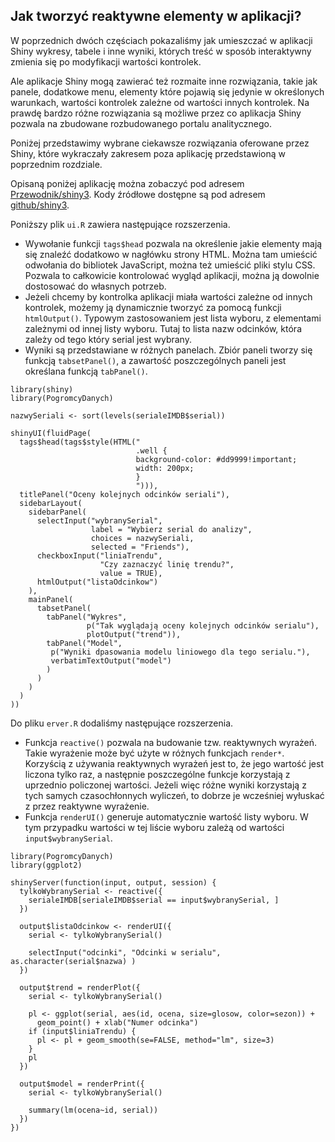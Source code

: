 ## Jak tworzyć reaktywne elementy w aplikacji?

W poprzednich dwóch częściach pokazaliśmy jak umieszczać w aplikacji Shiny wykresy, tabele i inne wyniki, których treść w sposób interaktywny zmienia się po modyfikacji wartości kontrolek. 

Ale aplikacje Shiny mogą zawierać też rozmaite inne rozwiązania, takie jak panele, dodatkowe menu, elementy które pojawią się jedynie w określonych warunkach, wartości kontrolek zależne od wartości innych kontrolek. Na prawdę bardzo różne rozwiązania są możliwe przez co aplikacja Shiny pozwala na zbudowane rozbudowanego portalu analitycznego.

Poniżej przedstawimy wybrane ciekawsze rozwiązania oferowane przez Shiny, które wykraczały zakresem poza aplikację przedstawioną w poprzednim rozdziale.

Opisaną poniżej aplikację można zobaczyć pod adresem [Przewodnik/shiny3](http://mi2.mini.pw.edu.pl:8080/Przewodnik/shiny3). Kody źródłowe dostępne są pod adresem [github/shiny3](https://github.com/pbiecek/Przewodnik/tree/master/Programowanie/shiny/shiny3/).

Poniższy plik `ui.R` zawiera następujące rozszerzenia.

* Wywołanie funkcji `tags$head` pozwala na określenie jakie elementy mają się znaleźć dodatkowo w nagłówku strony HTML. Można tam umieścić odwołania do bibliotek JavaScript, można też umieścić pliki stylu CSS. Pozwala to całkowicie kontrolować wygląd aplikacji, można ją dowolnie dostosować do własnych potrzeb.
* Jeżeli chcemy by kontrolka aplikacji miała wartości zależne od innych kontrolek, możemy ją dynamicznie tworzyć za pomocą funkcji `htmlOutput()`. Typowym zastosowaniem jest lista wyboru, z elementami zależnymi od innej listy wyboru. Tutaj to lista nazw odcinków, która zależy od tego który serial jest wybrany.
* Wyniki są przedstawiane w różnych panelach. Zbiór paneli tworzy się funkcją `tabsetPanel()`, a zawartość poszczególnych paneli jest określana funkcją `tabPanel()`.


```
library(shiny)
library(PogromcyDanych)

nazwySeriali <- sort(levels(serialeIMDB$serial))

shinyUI(fluidPage(
  tags$head(tags$style(HTML("
                            .well {
                            background-color: #dd9999!important;
                            width: 200px;
                            }
                            "))),
  titlePanel("Oceny kolejnych odcinków seriali"),
  sidebarLayout(
    sidebarPanel(
      selectInput("wybranySerial", 
                  label = "Wybierz serial do analizy",
                  choices = nazwySeriali,
                  selected = "Friends"),
      checkboxInput("liniaTrendu",
                    "Czy zaznaczyć linię trendu?",
                    value = TRUE),
      htmlOutput("listaOdcinkow")
    ),
    mainPanel(
      tabsetPanel(
        tabPanel("Wykres", 
                 p("Tak wyglądają oceny kolejnych odcinków serialu"), 
                 plotOutput("trend")),
        tabPanel("Model",
         p("Wyniki dpasowania modelu liniowego dla tego serialu."),
         verbatimTextOutput("model")
        )    
      )
    )
  )
))
```

Do pliku `erver.R` dodaliśmy następujące rozszerzenia. 

* Funkcja `reactive()` pozwala na budowanie tzw. reaktywnych wyrażeń. Takie wyrażenie może być użyte w różnych funkcjach `render*`. Korzyścią z używania reaktywnych wyrażeń jest to, że jego wartość jest liczona tylko raz, a następnie poszczególne funkcje korzystają z uprzednio policzonej wartości. Jeżeli więc różne wyniki korzystają z tych samych czasochłonnych wyliczeń, to dobrze je wcześniej wyłuskać z przez reaktywne wyrażenie.
* Funkcja `renderUI()` generuje automatycznie wartość listy wyboru. W tym przypadku wartości w tej liście wyboru zależą od wartości `input$wybranySerial`.

```
library(PogromcyDanych)
library(ggplot2)

shinyServer(function(input, output, session) {
  tylkoWybranySerial <- reactive({
    serialeIMDB[serialeIMDB$serial == input$wybranySerial, ]
  })
  
  output$listaOdcinkow <- renderUI({ 
    serial <- tylkoWybranySerial()

    selectInput("odcinki", "Odcinki w serialu", as.character(serial$nazwa) )
  })

  output$trend = renderPlot({
    serial <- tylkoWybranySerial()
    
    pl <- ggplot(serial, aes(id, ocena, size=glosow, color=sezon)) +
      geom_point() + xlab("Numer odcinka")
    if (input$liniaTrendu) {
      pl <- pl + geom_smooth(se=FALSE, method="lm", size=3)
    }
    pl
  })
  
  output$model = renderPrint({
    serial <- tylkoWybranySerial()
    
    summary(lm(ocena~id, serial))
  })
})
```

